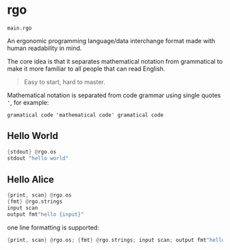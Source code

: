 # rgo
`main.rgo`

An ergonomic programming language/data interchange format made with human readability in mind.

The core idea is that it separates mathematical notation from grammatical to make it more familiar to all people that can read English.

>Easy to start, hard to master.

Mathematical notation is separated from code grammar using single quotes `'`, for example:

```rgo
gramatical code 'mathematical code' gramatical code 
```

## Hello World

```rust
{stdout} @rgo.os
stdout "hello world"
```

## Hello Alice

```rust
{print, scan} @rgo.os
{fmt} @rgo.strings
input scan
output fmt"hello {input}"
```

one line formatting is supported:
```rust
{print, scan} @rgo.os; {fmt} @rgo.strings; input scan; output fmt"hello {input}"
```
